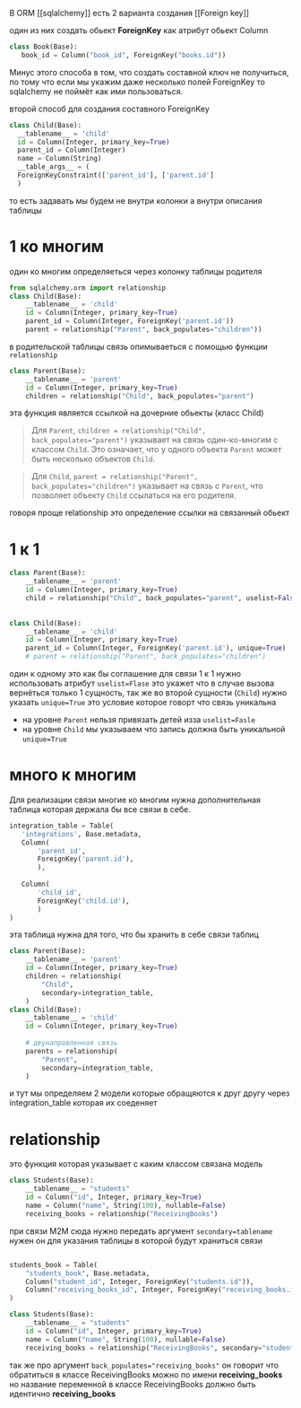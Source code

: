 В ORM [[sqlalchemy]] есть 2 варианта создания [[Foreign key]] 

один из них создать обьект **ForeignKey** как атрибут обьект Column
```python
class Book(Base):
   book_id = Column("book_id", ForeignKey("books.id"))
```
Минус этого способа в том, что создать составной ключ не получиться, по тому что если мы укажим даже несколько полей ForeignKey то sqlalchemy не поймёт как ими пользоваться.

 второй способ для создания составного ForeignKey
 ```python
 class Child(Base):
   __tablename__ = 'child' 
   id = Column(Integer, primary_key=True) 
   parent_id = Column(Integer) 
   name = Column(String) 
   __table_args__ = ( 
   ForeignKeyConstraint(['parent_id'], ['parent.id']  
   )
```
то есть задавать мы будем не внутри колонки а внутри описания таблицы

# 1 ко многим
один ко многим определяеться через колонку таблицы родителя
```python
from sqlalchemy.orm import relationship
class Child(Base):  
    __tablename__ = 'child'  
    id = Column(Integer, primary_key=True)  
    parent_id = Column(Integer, ForeignKey('parent.id'))  
    parent = relationship("Parent", back_populates="children"))
```
в родительской таблицы связь опимываеться с помощью функции `relationship`
```python
class Parent(Base):  
    __tablename__ = 'parent'  
    id = Column(Integer, primary_key=True)  
    children = relationship("Child", back_populates="parent")
```
эта функция является ссылкой на дочерние обьекты (класс Child) 
>Для `Parent`, `children = relationship("Child", back_populates="parent")` указывает на связь один-ко-многим с классом `Child`. Это означает, что у одного объекта `Parent` может быть несколько объектов `Child`.

>Для `Child`, `parent = relationship("Parent", back_populates="children")` указывает на связь с `Parent`, что позволяет объекту `Child` ссылаться на его родителя.

говоря проще relationship это определение ссылки на связанный обьект

# 1 к 1
```python
class Parent(Base):  
    __tablename__ = 'parent'  
    id = Column(Integer, primary_key=True)  
    child = relationship("Child", back_populates="parent", uselist=False)  
  
  
class Child(Base):  
    __tablename__ = 'child'  
    id = Column(Integer, primary_key=True)  
    parent_id = Column(Integer, ForeignKey('parent.id'), unique=True)  
    # parent = relationship("Parent", back_populates="children")
```
один к одному это как бы соглашение для связи 1 к 1 нужно использовать атрибут `uselist=Flase` это укажет что в случае вызова вернёться только 1 сущность, так же во второй сущности (`Child`) нужно  указать `unique=True` это условие которое говорт что связь уникальна

- на уровне `Parent` нельзя привязать детей изза `uselist=Fasle`
- на уровне `Child` мы указываем что запись должна быть уникальной `unique=True`
# много к многим
Для реализации связи многие ко многим нужна дополнительная таблица которая держала бы все связи в себе.
 ```python
integration_table = Table(  
    'integrations', Base.metadata,  
    Column(  
        'parent_id',  
        ForeignKey('parent.id'),  
        ),  
  
    Column(  
        'child_id',  
        ForeignKey('child.id'),  
        )  
)
```
эта таблица нужна для того, что бы хранить в себе связи таблиц
```python
class Parent(Base):  
    __tablename__ = 'parent'  
    id = Column(Integer, primary_key=True)  
    children = relationship(  
        "Child",  
        secondary=integration_table,  
    )
class Child(Base):  
    __tablename__ = 'child'  
    id = Column(Integer, primary_key=True)  
  
    # двунаправленная связь  
    parents = relationship(  
        "Parent",  
        secondary=integration_table,  
    )
```
и тут мы определяем 2 модели которые обращяются к друг другу через integration_table которая их соеденяет

# relationship
это функция которая указывает с каким классом связана модель 
```python
class Students(Base):  
    __tablename__ = "students"  
    id = Column("id", Integer, primary_key=True)  
    name = Column("name", String(100), nullable=False)  
	receiving_books = relationship("ReceivingBooks")
```
при связи M2M сюда нужно передать аргумент `secondary=tablename` нужен он для указания таблицы в которой будут храниться связи
```python

students_book = Table(  
    "students_book", Base.metadata,  
    Column("student_id", Integer, ForeignKey("students.id")),  
    Column("receiving_books_id", Integer, ForeignKey("receiving_books.id"))  
)

class Students(Base):  
    __tablename__ = "students"  
    id = Column("id", Integer, primary_key=True)  
    name = Column("name", String(100), nullable=False)  
	receiving_books = relationship("ReceivingBooks", secondary="students_book",  back_populates="student")
```
так же про аргумент `back_populates="receiving_books"` он говорит что обратиться в классе ReceivingBooks можно по имени **receiving_books** но название переменной в классе ReceivingBooks должно быть идентично **receiving_books**